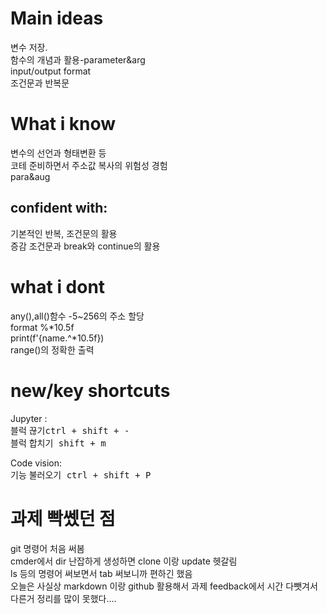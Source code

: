 Main ideas  
======
변수 저장.  
함수의 개념과 활용-parameter&arg  
input/output format  
조건문과 반복문

What i know  
======

변수의 선언과 형태변환 등  
코테 준비하면서 주소값 복사의 위험성 경험  
para&aug  

confident with:
-----------
기본적인 반복, 조건문의 활용  
증감 조건문과 break와 continue의 활용  

what i dont  
=============
any(),all()함수
-5~256의 주소 할당  
format
%*10.5f  
print(f'{name.^*10.5f})  
range()의 정확한 출력  

new/key shortcuts  
============
Jupyter :  
 블럭 끊기<kbd>ctrl + shift + -  </kbd>  
 블럭 합치기<kbd> shift + m </kbd>  
   
 Code vision:  
 기능 불러오기<kbd> ctrl + shift + P</kbd>  
 
과제 빡쎘던 점
============
git 명령어 처음 써봄  
cmder에서 dir 난잡하게 생성하면 clone 이랑 update 헷갈림  
ls 등의 명령어 써보면서 tab 써보니까 편하긴 했음  
오늘은 사실상 markdown 이랑 github 활용해서 과제 feedback에서 시간 다뺏겨서 다른거 정리를 많이 못했다....  
